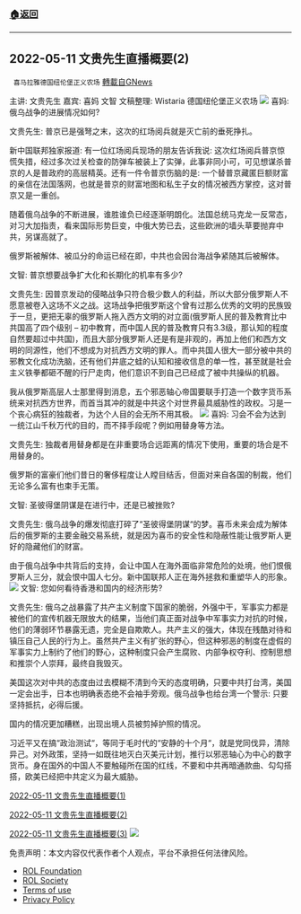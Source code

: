 ###  [:house:返回](README.md)
---


## 2022-05-11 文贵先生直播概要(2)
` 喜马拉雅德国纽伦堡正义农场` [轉載自GNews](https://gnews.org/zh-hans/2617167/)

主讲: 文贵先生
嘉宾: 喜妈 文智
文稿整理: Wistaria
德国纽伦堡正义农场
 ![](https://assets.gnews.org/wp-content/uploads/2022/05/0528-605_1653712535.jpg) 
喜妈: 俄乌战争的进展情况如何?
 
文贵先生: 普京已是强弩之末，这次的红场阅兵就是灭亡前的垂死挣扎。
 
新中国联邦独家报道: 有一位红场阅兵现场的朋友告诉我说: 这次红场阅兵普京惊慌失措，经过多次过关检查的防弹车被装上了实弹，此事非同小可，可见想谋杀普京的人是普政府的高层精英。还有一件令普京伤脑的是: 一个替普京藏匿巨额财富的亲信在法国落网，也就是普京的财富地图和私生子女的情况被西方掌控，这对普京又是一重创。
 
随着俄乌战争的不断进展，谁胜谁负已经逐渐明朗化。法国总统马克龙一反常态，对习大加指责，看来国际形势巨变，中俄大势已去，这些欧洲的墙头草要抛弃中共，另谋高就了。
 
俄罗斯被解体、被瓜分的命运已经在即，中共也会因台海战争紧随其后被解体。
 
文智: 普京想要战争扩大化和长期化的机率有多少?
 
文贵先生: 因普京发动的侵略战争只符合极少数人的利益，所以大部分俄罗斯人不愿意被卷入这场不义之战。这场战争把俄罗斯这个曾有过那么优秀的文明的民族毁于一旦，更把无辜的俄罗斯人拖入西方文明的对立面(俄罗斯人民的普及教育比中共国高了四个级别 – 初中教育，而中国人民的普及教育只有3.3级，那认知的程度自然要超过中共国)，而且大部分俄罗斯人还是有是非观的，再加上他们和西方文明的同源性，他们不想成为对抗西方文明的罪人。而中共国人很大一部分被中共的邪教文化成功洗脑，还有他们井底之蛙的认知和接收信息的单一性，甚至就是社会主义铁拳都砸不醒的行尸走肉，他们意识不到自己已经成了被中共操纵的机器。
 
我从俄罗斯高层人士那里得到消息，五个邪恶轴心帝国要联手打造一个数字货币系统来对抗西方世界，而首当其冲的就是中共这个对世界最具威胁性的政权。习是一个丧心病狂的独裁者，为达个人目的会无所不用其极。
 ![](https://assets.gnews.org/wp-content/uploads/2022/05/0528-606_1653712562.jpg) 
喜妈: 习会不会为达到一统江山千秋万代的目的，而不择手段呢？例如用替身等方法。
 
文贵先生: 独裁者用替身都是在非重要场合远距离的情况下使用，重要的场合是不用替身的。
 
俄罗斯的富豪们他们昔日的奢侈程度让人瞠目结舌，但面对来自各国的制裁，他们无论多么富有也束手无策。
 
文智: 圣彼得堡阴谋是在进行中，还是已被挫败?
 
文贵先生: 俄乌战争的爆发彻底打碎了“圣彼得堡阴谋“的梦。喜币未来会成为解体后的俄罗斯的主要金融交易系统，就是因为喜币的安全性和隐蔽性能让俄罗斯人更好的隐藏他们的财富。
 
由于俄乌战争中共背后的支持，会让中国人在海外面临非常危险的处境，他们恨俄罗斯人三分，就会恨中国人七分。新中国联邦人正在海外拯救和重塑华人的形象。
 ![](https://assets.gnews.org/wp-content/uploads/2022/05/0528-608_1653712595.jpg) 
文智: 您如何看待香港和国内的经济形势?
 
文贵先生: 俄乌之战暴露了共产主义制度下国家的脆弱，外强中干，军事实力都是被他们的宣传机器无限放大的结果，当他们真正面对战争中军事实力对抗的时候，他们的薄弱环节暴露无遗，完全是自欺欺人。共产主义的强大，体现在残酷对待和镇压自己人民的行为上。虽然共产主义有扩张的野心，但这种邪恶的制度在虚假的军事实力上制约了他们的野心，这种制度只会产生腐败、内部争权夺利、控制思想和推崇个人崇拜，最终自我毁灭。
 
美国这次对中共的态度由过去模糊不清到今天的态度明确，只要中共打台湾，美国一定会出手，日本也明确表态绝不会袖手旁观。俄乌战争也给台湾一个警示: 只要坚持抵抗，必得后援。
 
国内的情况更加糟糕，出现出境人员被剪掉护照的情况。
 
习近平又在搞“政治测试“，等同于毛时代的“安静的十个月“，就是党同伐异，清除异己。对外政策，坚持一如既往地灭白灭美元计划，推行以邪恶轴心为中心的数字货币。身在国外的中国人不要触碰所在国的红线，不要和中共再暗通款曲、勾勾搭搭，欧美已经把中共定义为最大威胁。
 
[2022-05-11 文贵先生直播概要(1)](https://gnews.org/zh-hans/2617109/)
 
[2022-05-11 文贵先生直播概要(2)](https://gnews.org/zh-hans/2617167/)
 
[2022-05-11 文贵先生直播概要(3)](https://gnews.org/zh-hans/2617193/)
 ![](https://assets.gnews.org/wp-content/uploads/2022/05/logo3DCN.png) 

免责声明：本文内容仅代表作者个人观点，平台不承担任何法律风险。
  
- [ROL Foundation](https://rolfoundation.org/)
- [ROL Society](https://rolsociety.org/)
- [Terms of use](https://gnews.org/terms-of-use-3/)
- [Privacy Policy](https://gnews.org/privacy-policy/)
